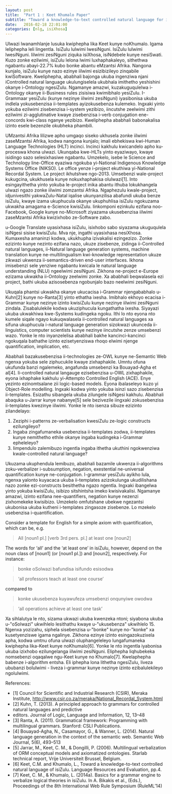```yaml
---
layout: post
title:  "Part 1 : Keet Khumalo Paper"
subtitle: "Toward a knowledge-to-text controlled natural language for isiZulu by Maria Keet & Langa Khumalo"
date:   2016-02-18 22:01:00
categories: [nlg, isiXhosa]
---
```


Ulwazi lwanamhlanje lusuka kwiphepha lika Keet kunye noKhumalo. Igama leliphepha leli lingentla.
IsiZulu lulwimi lwesiNguni. IsiZulu lulwimi lwesiNguni. Iilwimi zesiNguni ziquka isiXhosa, isiNdebele
kunye nesiSwati. Kuzo zonke ezilwimi, isiZulu lelona lwimi luxhaphakaleyo,
sithethwa ngabantu abayi-22.7% kubo bonke abantu eMzantsi Afrika. Nangona kunjalo,
isiZulu kunye nazo ezinye iilwimi esizibizileyo zinqabile kwiSoftware. Kweliphepha,
ababhali bajonga ukuba ingenziwa njani iControlled natural language ukulungiselela ukubhala
imithetho yeshishini okanye i-Ontology ngesiZulu. Ngamanye amazwi, kuzakuguqulelwa i-Ontology okanye
ii-Business rules zisisiwa kwimibhalo yesiZulu. I-Grammaar yesiZulu (kunye nezinye iilwimi zesiNguni)
iyasibonisa ukuba indlela yokusebenzisa ii-templates ayizokusebenza kulemeko. Ingxaki yinto yokuba
ezilwimi zisebenzisa i-system yezibizo, iincutshe zeelwimi zithi ezilwimi zi-agglutinative kwaye
zisebenzisa i-verb conjugation ene-concords kwi-class nganye yezibizo. Kweliphepha ababhali
babonakalisa izinto esele bezenzile okubheka phambili.

UMzantsi Afrika lilizwe apho umgaqo siseko ukhusela zonke iilwimi zaseMzantsi Afrika, kodwa nangona
kunjalo; imali ebhekiswa kwi-Human Language Technologies (HLT) incinci. Incinci kakhulu kwicandelo
apho ku-proceswa khona ulwazi. Ukunqaba kwe-HLTs yinto eyaziwayo, kwaye isidingo sazo selesixhasiwe ngabantu.
Umzekelo, isebe le Science and Technology line-Office eyaziwa ngokuba yi-National Indigenous Knowledge Systems
Office (NIKSO). Le office yenze i-project ekuthiwa yi-National Recordal System. Le project ikhutshwe ngo-2013.
Umsebenzi wale-project kukugcina, ukukhusela kunye nokuxhaphakisa olulwazi[1]. Into esingayithetha yinto yokuba
le-project inika abantu ithuba lokukhangela ulwazi ngazo zonke iilwimi zomzantsi Afrika. Ngaphezulu kwale-project,
idjunivesithi yakwaZulu-Natal iqalise ukunyanzilisa abafundi ukuba benze isiZulu, kwaye izama ukuphucula okanye
ukuphuhlisa isiZulu ngokuzama ukwakha amagama e-Science kwisiZulu. Iinkomponi ezinkulu ezifana noo-Facebook,
Google kunye no-Microsoft ziyazama ukusebenzisa iilwimi zaseMzantsi Afrika kwizixhobo ze-Software zabo.

u-Google Translate uyasixhasa isiZulu, isixhobo sabo siyazama ukuguqulela isiNgesi sisise kwisiZulu. Mva nje, ingathi uyasixhasa nesiXhosa. Kumaxesha amaninzi kodwa, ukukhupha izivakalisi ezingezizo. Zonke ezizinto kunye
nezinto ezifana nazo, ukuze zisebenze, zidinga ii-Controlled natural languages, ii-Natural language generation
systems, machine translation kunye ne-multilingualism kwi-knowledge representation ukuze zikwazi ukwenza ii-semantics-driven end-user interfaces. Ikhona imisebenzi sele yenziwe ngabantu kwicala le natural language
understanding (NLU) ngeelwimi zesiNguni. Zikhona ne-project e-Europe ezizama ukwakha ii-Ontology zeelwimi zonke.
Xa ababhali beqwalasela ezi project, bathi ukuba azisosebenza ngobunjalo bazo neelwimi zesiNguni.

Ukuqala phantsi ukwakha okanye ukucacisa i-Grammar njengababhalo u-Kuhn[2] kunye no-Ranta[3] yinto ethatha ixesha.
Imibhalo ekhoyo ecacisa i-Grammar kunye nezinye izinto kwisiZulu kunye nezinye iilwimi zesiNguni zindala. Zisabalulekile kodwa ukuziphucula kungathatha ixesha. Siyayazi ukuba ukwakhiwa kwe-Systems kudingeka ngoku. Ithi
lo nto eyona nto kumele siqale ngayo kukuqwalasela ii-controlled natural languages xa sifuna ukuphucula i-natural
language generation sizokwazi ukunceda ii-linguistics, computer scientists kunye nezinye iincutshe zenze umsebenzi
wazo. Yonke le nto inyanzelelisa ababhali bakhe kancinci-kancinci ngokuqala bathathe izinto ezisetyenziswa rhoqo elwimi njenge quantification, implication, etc.

Ababhali bazakusebenzisa ii-technologies ze-OWL kunye ne-Semantic Web ngenxa yokuba sele ziphucukile kwaye zixhaphakile. Umntu ofuna ukufunda banzi ngalemeko, angafunda umsebenzi ka Bouayad-Agha et al[4]. Ii-controlled
natural langauge ezisebenzisa u-OWL zixhaphakile, eyona ixhaphake kakhulu yi-Attempto Controlled English (ACE).
Enye yezinto ezinomtsalane zii logic-based models. Eyona ibalaseleyo kuzo yi Object-Role modelling. Ingxaki kodwa yinto yokuba isinzi sazo zisebenzisa ii-templates. Esizathu sibangela ukuba zilungele isiNgesi kakhulu. Ababhali
abaquka u-Jarrar kunye nabanye[5] sele bezivezile iingxaki zokusebenzisa ii-templates kwezinye iilwimi. Yonke le nto
isenza sibuze ezizinto zilandelayo:

  1. Zeziphi i-patterns ze-verbalisation kwesiZulu ze-logic constructs ezilungileyo?
  2. Ingaba zingafumaneka usebenzisa ii-templates zodwa, ii-templates kunye nemithetho ethile
  okanye ingaba kudingeka i-Grammar epheleleyo?
  3. Iimpendulo zalemibuzo ingentla ingaba ithetha ukuthini ngokwenziwa kwale-controlled natural language?


Ukuzama ukuphendula lemibuzo, ababhali bazamile ukwenza ii-algorithms zoku-verbalizer i-subsumption,
negation, exestential ne-universal quantification kunye ne-conjugation. I-grammar yesiZulu ayikho lula, ngenxa
yalonto kuyacaca ukuba ii-templates azizokulunga ukudilishana nazo zonke ezi-constructs besithetha ngazo ngentla.
Ingxaki ibangelwa yinto yokuba kwisiZulu, isibizo sitshintsha imeko kwisivakalisi. Ngamanye amazwi, izinto ezifana
nee-quantifiers, negation kunye nezenzi zixhomekeke kwisibizo. Umzekelo omfutshane ubekwe ngezantsi ukubonisa ukuba kutheni i-templates zingasoze zisebenze. Lo mzekelo usebenzisa i-quantification.


Consider a template for English for a simple axiom with quantification,
which can be, e.g.

> All [noun1 pl.] [verb 3rd pers. pl.] at least one [noun2]

The words for ‘all’ and the ‘at least one’ in isiZulu, however, depend on the noun
class of [noun1] (or [noun1 pl.]) and [noun2], respectively. For instance:

>  bonke oSolwazi bafundisa isifundo esisodwa

>  ‘all professors teach at least one course’

compared to

>  konke ukusebenza kuyawufeza umsebenzi onqunyiwe owodwa

>  ‘all operations achieve at least one task’

Xa sihlalutya le nto, sizama ukwazi ukuba kwenzeka ntoni; siyabona ukuba u-"oSolwazi" ukwihlelo lesithathu kwaye
u-"ukusebenza" ukwihlelo 15. Ngenxa yozizahu, siphela sisebenzisa u-"bonke" kunye no-"konke" xa kusetyenziswe
igama ngalinye. Zikhona ezinye izinto esingazokuzixela apha, kodwa umtnu ofuna ulwazi oluphangeleleyo
lungafumaneka kwiphepha lika-Keet kunye noKhumalo[6]. Yonke le nto ingentla iyabonisa ukuba izixhobo ezilungelanga
iilwimi zesiNguni. Eliphepha liqhubekeka nomsebenzi oqaqalwe ngu-Keet kunye no Khumalo[7]. Kwelaphepha babenze i-algorithm entsha. Eli iphepha lona lithetha ngesiZulu, liveza ububanzi bolulwimi - liveza i-grammar kunye nezinye
izinto ezibalulekileyo ngolulwimi.

References:
  
- [1] Council for Scientific and Industrial Research (CSIR), Meraka Institute, http://www.csir.co.za/meraka/National_Recordal_System.html
- [2] Kuhn, T. (2013). A principled approach to grammars for controlled natural languages and predictive
- editors. Journal of Logic, Language and Information, 12, 13–48
- [3] Ranta, A. (2011). Grammatical framework: Programming with multilingual grammars. Stanford: CSLI
Publications.
- [4] Bouayad-Agha, N., Casamayor, G., & Wanner, L. (2014). Natural language generation in the context of
the semantic web. Semantic Web Journal, 5(6), 493–513
- [5] Jarrar, M., Keet, C. M., & Dongilli, P. (2006). Multilingual verbalization of ORM conceptual models and
axiomatized ontologies. Starlab technical report, Vrije Universiteit Brussel, Belgium.
- [6] Keet, C.M. and Khumalo, L., Toward a knowledge-to-text controlled natural language of isiZulu. Language Resources and Evaluation, pp.4.
- [7] Keet, C. M., & Khumalo, L. (2014a). Basics for a grammar engine to verbalize logical theories in isiZulu. In A. Bikakis et al., (Eds.), Proceedings of the 8th International Web Rule Symposium (RuleML’14)